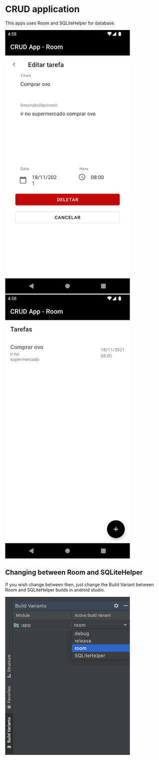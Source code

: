# CRUD application

This apps uses Room and SQLiteHelper for database. 



<div>
<img src="https://github.com/AnthoniIP/CRUD-application/blob/master/screenshots/Screenshot_1637093048.png" alt="drawing" width="400"/> <img src="https://github.com/AnthoniIP/CRUD-application/blob/master/screenshots/Screenshot_1637093043.png" alt="drawing" width="400"/>
</div>

## Changing between Room and SQLiteHelper

If you wish change between then, just change the Build Variant between Room and SQLiteHelper builds in android studio.

<div>
<img src="https://github.com/AnthoniIP/CRUD-application/blob/master/screenshots/Screen%20Shot%202021-11-16%20at%2017.04.42.png" alt="drawing" width="400"/>
</div>
